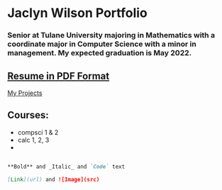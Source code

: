 
# **Jaclyn Wilson Portfolio**

### Senior at Tulane University majoring in Mathematics with a coordinate major in Computer Science with a minor in management. My expected graduation is May 2022.

## [Resume in PDF Format](https://github.com/jaclynwilson1/jaclynwilson1.github.io/blob/main/Jaclyn%20Wilson%20Resume.pdf)

[My Projects](page1.md)

## Courses:
- compsci 1 & 2
- calc 1, 2, 3
-




```markdown

**Bold** and _Italic_ and `Code` text

[Link](url) and ![Image](src)
```
